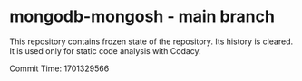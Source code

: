 # mongodb-mongosh - main branch

This repository contains frozen state of the repository.
Its history is cleared. It is used only for static code
analysis with Codacy.

Commit Time: 1701329566